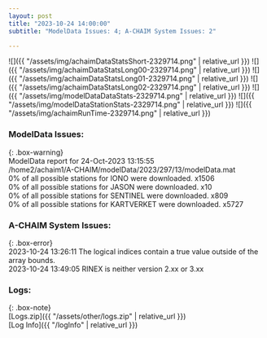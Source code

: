 ```yaml
---
layout: post
title: "2023-10-24 14:00:00"
subtitle: "ModelData Issues: 4; A-CHAIM System Issues: 2"

---
```


![]({{ "/assets/img/achaimDataStatsShort-2329714.png" | relative_url }})
![]({{ "/assets/img/achaimDataStatsLong00-2329714.png" | relative_url }})
![]({{ "/assets/img/achaimDataStatsLong01-2329714.png" | relative_url }})
![]({{ "/assets/img/achaimDataStatsLong02-2329714.png" | relative_url }})
![]({{ "/assets/img/modelDataDataStats-2329714.png" | relative_url }})
![]({{ "/assets/img/modelDataStationStats-2329714.png" | relative_url }})
![]({{ "/assets/img/achaimRunTime-2329714.png" | relative_url }})


### ModelData Issues:  
  
{: .box-warning}  
 ModelData report for 24-Oct-2023 13:15:55   
 /home2/achaim1/A-CHAIM/modelData/2023/297/13/modelData.mat   
 0% of all possible stations for IONO were downloaded. x1506   
 0% of all possible stations for JASON were downloaded. x10   
 0% of all possible stations for SENTINEL were downloaded. x809   
 0% of all possible stations for KARTVERKET were downloaded. x5727   
  
### A-CHAIM System Issues:  
  
{: .box-error}  
2023-10-24 13:26:11 The logical indices contain a true value outside of the array bounds.  
2023-10-24 13:49:05 RINEX is neither version 2.xx or 3.xx  

### Logs:  
  
{: .box-note}  
[Logs.zip]({{ "/assets/other/logs.zip" | relative_url }})  
[Log Info]({{ "/logInfo" | relative_url }})  
